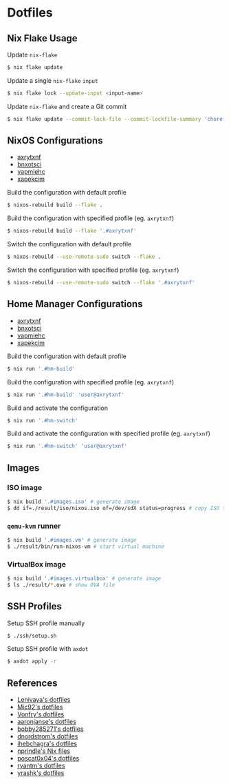 # Dotfiles

## Nix Flake Usage

Update `nix-flake`

```bash
$ nix flake update
```

Update a single `nix-flake` `input`

```bash
$ nix flake lock --update-input <input-name>
```

Update `nix-flake` and create a Git commit

```bash
$ nix flake update --commit-lock-file --commit-lockfile-summary 'chore(nix): update `flake.lock`'
```

## NixOS Configurations

- [axrytxnf](./nixos/hosts/axrytxnf)
- [bnxotsci](./nixos/hosts/bnxotsci)
- [vapmiehc](./nixos/hosts/vapmiehc)
- [xapekcim](./nixos/hosts/xapekcim)

Build the configuration with default profile

```bash
$ nixos-rebuild build --flake .
```

Build the configuration with specified profile (eg. `axrytxnf`)

```bash
$ nixos-rebuild build --flake '.#axrytxnf'
```

Switch the configuration with default profile

```bash
$ nixos-rebuild --use-remote-sudo switch --flake .
```

Switch the configuration with specified profile (eg. `axrytxnf`)

```bash
$ nixos-rebuild --use-remote-sudo switch --flake '.#axrytxnf'
```

## Home Manager Configurations

- [axrytxnf](./home/hosts/axrytxnf)
- [bnxotsci](./home/hosts/bnxotsci)
- [vapmiehc](./home/hosts/vapmiehc)
- [xapekcim](./home/hosts/xapekcim)

Build the configuration with default profile

```bash
$ nix run '.#hm-build'
```

Build the configuration with specified profile (eg. `axrytxnf`)

```bash
$ nix run '.#hm-build' 'user@axrytxnf'
```

Build and activate the configuration

```bash
$ nix run '.#hm-switch'
```

Build and activate the configuration with specified profile (eg. `axrytxnf`)

```bash
$ nix run '.#hm-switch' 'user@axrytxnf'
```

## Images

### ISO image

```bash
$ nix build '.#images.iso' # generate image
$ dd if=./result/iso/nixos.iso of=/dev/sdX status=progress # copy ISO to USB flash drive
```

### `qemu-kvm` runner

```bash
$ nix build '.#images.vm' # generate image
$ ./result/bin/run-nixos-vm # start virtual machine
```

### VirtualBox image

```bash
$ nix build '.#images.virtualbox' # generate image
$ ls ./result/*.ova # show OVA file
```

## SSH Profiles

Setup SSH profile manually

```bash
$ ./ssh/setup.sh
```

Setup SSH profile with `axdot`

```bash
$ axdot apply -r
```

## References

- [Lenivaya's dotfiles](https://github.com/Lenivaya/dotfiles)
- [Mic92's dotfiles](https://github.com/Mic92/dotfiles/)
- [Vonfry's dotfiles](https://github.com/Vonfry/dotfiles)
- [aaronjanse's dotfiles](https://github.com/aaronjanse/dotfiles)
- [bobby285271's dotfiles](https://github.com/bobby285271/nixos-config/)
- [dnordstrom's dotfiles](https://github.com/dnordstrom/dotfiles)
- [ihebchagra's dotfiles](https://github.com/ihebchagra/dotfiles)
- [nprindle's Nix files](https://github.com/nprindle/nixfiles)
- [poscat0x04's dotfiles](https://github.com/poscat0x04/nixos-configuration)
- [ryantm's dotfiles](https://github.com/ryantm/dotfiles)
- [yrashk's dotfiles](https://github.com/yrashk/nix-home)
